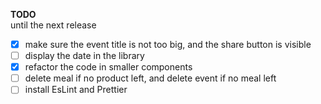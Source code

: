 **TODO**  
until the next release

- [x] make sure the event title is not too big, and the share button is visible
- [ ] display the date in the library
- [x] refactor the code in smaller components
- [ ] delete meal if no product left, and delete event if no meal left
- [ ] install EsLint and Prettier
